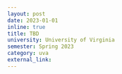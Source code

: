 ```yaml
---
layout: post
date: 2023-01-01
inline: true
title: TBD
university: University of Virginia
semester: Spring 2023
category: uva
external_link:
---
```

